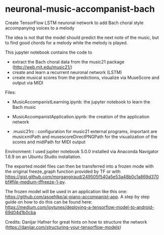 # neuronal-music-accompanist-bach
Create TensorFlow LSTM neuronal network to add Bach choral style accompanying voices to a melody

The idea is not that the model should predict the next note of the music, but to find good chords for a melody while the melody is played.

This jupyter notebook contains the code to
- extract the Bach choral data from the music21 package (http://web.mit.edu/music21/)
- create and learn a recurrent neuronal network (LSTM)
- create musical scores from the predictions, visualize via MuseScore and output via MIDI


Files:

- MusicAccompanistLearning.ipynb: the jupyter notebook to learn the Bach music

- MusicAccompanistApplication.ipynb: the creation of the application network

- .music21rc : configuration for music21 external programs, important are musicxmlPath and musescoreDirectPNGPath for the visualization of the scores and midiPath for MIDI output

Environment:
I used jupiter notebook 5.0.0 installed via Anaconda Navigator 1.6.9 on an Ubuntu Studio installation.

The exported model files can then be transferred into a frozen mode with the original freeze_graph function provided by TF or with
https://gist.github.com/morgangiraud/249505f540a5e53a48b0c1a869d370bf#file-medium-tffreeze-1-py. 

The frozen model will be used in an application like this one: https://github.com/asoehlke/ai-piano-accompanist-app. 
A step by step guide on how to do this can be found here:
https://medium.com/joytunes/deploying-a-tensorflow-model-to-android-69d04d1b0cba


Credits:
Danijar Hafner for great hints on how to structure the network (https://danijar.com/structuring-your-tensorflow-models)





